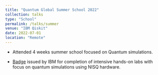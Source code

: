 ```yaml
---
title: "Quantum Global Summer School 2022"
collection: talks
type: "School"
permalink: /talks/summer
venue: "IBM Qiskit"
date: 2022-07-01
location: "Remote"
---
```

* Attended 4 weeks summer school focused on Quantum simulations.

* [Badge](https://www.credly.com/badges/8db1ac17-5222-4c92-b26f-472cb2acc513/public_url) issued by IBM for completion of intensive hands-on labs with focus on quantum simulations using NISQ hardware.


<div data-iframe-width="150" data-iframe-height="270" data-share-badge-id="8db1ac17-5222-4c92-b26f-472cb2acc513" data-share-badge-host="https://www.credly.com"></div><script type="text/javascript" async src="//cdn.credly.com/assets/utilities/embed.js"></script>